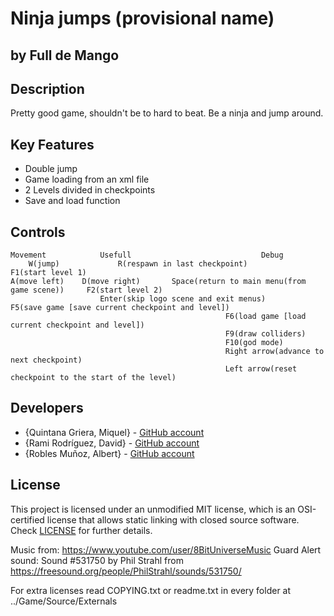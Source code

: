 # Ninja jumps (provisional name)
## by Full de Mango

## Description

 Pretty good game, shouldn't be to hard to beat. Be a ninja and jump around.

## Key Features

 - Double jump
 - Game loading from an xml file
 - 2 Levels divided in checkpoints
 - Save and load function

## Controls

	Movement			Usefull								Debug
		W(jump)				R(respawn in last checkpoint)				F1(start level 1)
	A(move left)	D(move right)		Space(return to main menu(from game scene))		F2(start level 2)
						Enter(skip logo scene and exit menus)			F5(save game [save current checkpoint and level])
													F6(load game [load current checkpoint and level])
													F9(draw colliders)
													F10(god mode)
													Right arrow(advance to next checkpoint)
													Left arrow(reset checkpoint to the start of the level)
													
## Developers

 - {Quintana Griera, Miquel} - [GitHub account](https://github.com/Leukino)
 - {Rami Rodríguez, David}   - [GitHub account](https://github.com/Paideieitor)
 - {Robles Muñoz, Albert}    - [GitHub account](https://github.com/Albertito029)

## License

This project is licensed under an unmodified MIT license, which is an OSI-certified license that allows static linking with closed source software. Check [LICENSE](LICENSE) for further details.

Music from:
https://www.youtube.com/user/8BitUniverseMusic
Guard Alert sound:
Sound #531750 by Phil Strahl from https://freesound.org/people/PhilStrahl/sounds/531750/

For extra licenses read COPYING.txt or readme.txt in every folder at ../Game/Source/Externals
